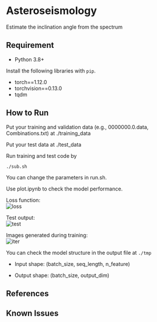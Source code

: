 # Asteroseismology

Estimate the inclination angle from the spectrum

## Requirement

- Python 3.8+

Install the following libraries with `pip`.
- torch==1.12.0
- torchvision==0.13.0
- tqdm

## How to Run

Put your training and validation data (e.g., 0000000.0.data, Combinations.txt) at ./training_data

Put your test data at ./test_data

Run training and test code by 
```
./sub.sh
```
You can change the parameters in run.sh.


Use plot.ipynb to check the model performance. 

Loss function:  
![loss](image/loss.png) 

Test output:  
![test](image/test_image.png) 

Images generated during training:  
![iter](image/training_iter.png)

You can check the model structure in the output file at `./tmp`


- Input shape: (batch_size, seq_length, n_feature)

- Output shape: (batch_size, output_dim)


## References


## Known Issues


